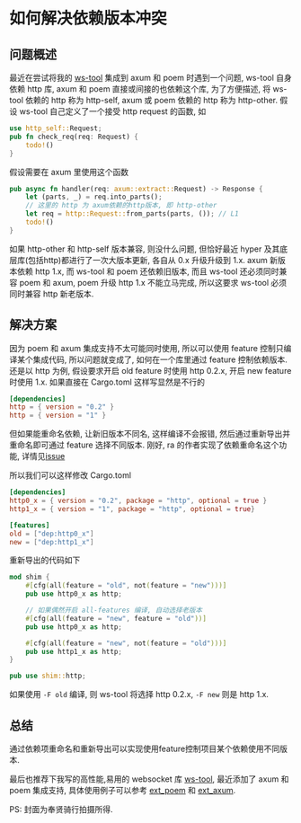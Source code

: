 # 如何解决依赖版本冲突

## 问题概述

最近在尝试将我的 [ws-tool](https://github.com/PrivateRookie/ws-tool) 集成到 axum 和 poem 时遇到一个问题, ws-tool 自身依赖 http 库, axum 和 poem 直接或间接的也依赖这个库,
为了方便描述, 将 ws-tool 依赖的 http 称为 http-self, axum 或 poem 依赖的 http 称为 http-other. 假设 ws-tool 自己定义了一个接受 http request 的函数, 如

```rust
use http_self::Request;
pub fn check_req(req: Request) {
    todo!()
}
```

假设需要在 axum 里使用这个函数

```rust
pub async fn handler(req: axum::extract::Request) -> Response {
    let (parts, _) = req.into_parts();
    // 这里的 http 为 axum依赖的http版本, 即 http-other
    let req = http::Request::from_parts(parts, ()); // L1
    todo!()
}
```

如果 http-other 和 http-self 版本兼容, 则没什么问题, 但恰好最近 hyper 及其底层库(包括http)都进行了一次大版本更新, 各自从 0.x 升级升级到 1.x. axum 新版本依赖 http 1.x, 而 ws-tool 和 poem 还依赖旧版本,
而且 ws-tool 还必须同时兼容 poem 和 axum, poem 升级 http 1.x 不能立马完成, 所以这要求 ws-tool 必须同时兼容 http 新老版本.

## 解决方案

因为 poem 和 axum 集成支持不太可能同时使用, 所以可以使用 feature 控制只编译某个集成代码, 所以问题就变成了, 如何在一个库里通过 feature 控制依赖版本.
还是以 http 为例, 假设要求开启 old feature 时使用 http 0.2.x, 开启 new feature 时使用 1.x.
如果直接在 Cargo.toml 这样写显然是不行的

```toml
[dependencies]
http = { version = "0.2" }
http = { version = "1" }
```

但如果能重命名依赖, 让新旧版本不同名, 这样编译不会报错, 然后通过重新导出并重命名即可通过 feature 选择不同版本.
刚好, ra 的作者实现了依赖重命名这个功能, 详情见[issue](https://github.com/rust-lang/cargo/issues/5653)

所以我们可以这样修改 Cargo.toml

```toml
[dependencies]
http0_x = { version = "0.2", package = "http", optional = true }
http1_x = { version = "1", package = "http", optional = true}

[features]
old = ["dep:http0_x"]
new = ["dep:http1_x"]
```

重新导出的代码如下

```rust
mod shim {
    #[cfg(all(feature = "old", not(feature = "new")))]
    pub use http0_x as http;

    // 如果偶然开启 all-features 编译, 自动选择老版本
    #[cfg(all(feature = "new", feature = "old"))]
    pub use http0_x as http;

    #[cfg(all(feature = "new", not(feature = "old")))]
    pub use http1_x as http;
}

pub use shim::http;
```

如果使用 `-F old` 编译, 则 ws-tool 将选择 http 0.2.x, `-F new` 则是 http 1.x.

## 总结

通过依赖项重命名和重新导出可以实现使用feature控制项目某个依赖使用不同版本.

最后也推荐下我写的高性能,易用的 websocket 库 [ws-tool](https://github.com/PrivateRookie/ws-tool),
最近添加了 axum 和 poem 集成支持, 具体使用例子可以参考 [ext_poem](https://github.com/PrivateRookie/ws-tool/blob/main/examples/ext_poem.rs) 和 [ext_axum](https://github.com/PrivateRookie/ws-tool/blob/main/examples/ext_axum.rs).

PS: 封面为奉贤骑行拍摄所得.